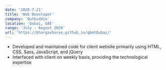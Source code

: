 ```yaml
---
date: '2020-7-21'
title: 'Web Developer'
company: 'Qutbuddin'
location: 'Dubai, UAE'
range: 'July - August 2020'
url: 'https://bhargavborse.github.io/qbmtDubai/'
---
```


- Developed and maintained code for client website primarily using HTML, CSS, Sass, JavaScript, and jQuery
- Interfaced with client on weekly basis, providing the technological expertise
